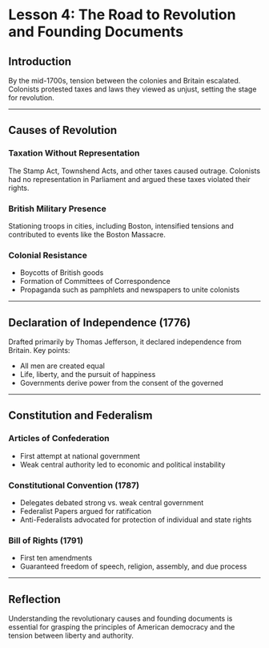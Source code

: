 # Lesson 4: The Road to Revolution and Founding Documents

## Introduction
By the mid-1700s, tension between the colonies and Britain escalated. 
Colonists protested taxes and laws they viewed as unjust, setting the stage for revolution.

---

## Causes of Revolution

### Taxation Without Representation
The Stamp Act, Townshend Acts, and other taxes caused outrage. Colonists had no representation in Parliament and argued these taxes violated their rights.

### British Military Presence
Stationing troops in cities, including Boston, intensified tensions and contributed to events like the Boston Massacre.

### Colonial Resistance
- Boycotts of British goods
- Formation of Committees of Correspondence
- Propaganda such as pamphlets and newspapers to unite colonists

---

## Declaration of Independence (1776)
Drafted primarily by Thomas Jefferson, it declared independence from Britain. Key points:
- All men are created equal
- Life, liberty, and the pursuit of happiness
- Governments derive power from the consent of the governed

---

## Constitution and Federalism

### Articles of Confederation
- First attempt at national government
- Weak central authority led to economic and political instability

### Constitutional Convention (1787)
- Delegates debated strong vs. weak central government
- Federalist Papers argued for ratification
- Anti-Federalists advocated for protection of individual and state rights

### Bill of Rights (1791)
- First ten amendments
- Guaranteed freedom of speech, religion, assembly, and due process

---

## Reflection
Understanding the revolutionary causes and founding documents is essential for grasping the principles of American democracy and the tension between liberty and authority.